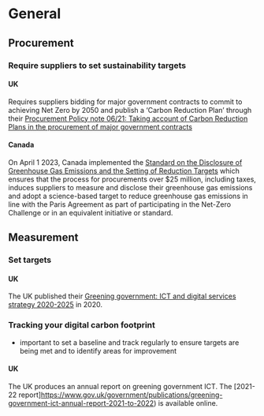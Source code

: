 # General

## Procurement
### Require suppliers to set sustainability targets
#### UK
Requires suppliers bidding for major government contracts to commit to achieving Net Zero by 2050 and publish a ‘Carbon Reduction Plan’ through their [Procurement Policy note 06/21: Taking account of Carbon Reduction Plans in the procurement of major government contracts](https://www.gov.uk/government/publications/procurement-policy-note-0621-taking-account-of-carbon-reduction-plans-in-the-procurement-of-major-government-contracts)
#### Canada
On April 1 2023, Canada implemented the [Standard on the Disclosure of Greenhouse Gas Emissions and the Setting of Reduction Targets](https://www.tbs-sct.canada.ca/pol/doc-eng.aspx?id=32743) which ensures that the process for procurements over $25 million, including taxes, induces suppliers to measure and disclose their greenhouse gas emissions and adopt a science-based target to reduce greenhouse gas emissions in line with the Paris Agreement as part of participating in the Net-Zero Challenge or in an equivalent initiative or standard.

## Measurement
### Set targets
#### UK
The UK published their [Greening government: ICT and digital services strategy 2020-2025](https://www.gov.uk/government/publications/greening-government-ict-and-digital-services-strategy-2020-2025/greening-government-ict-and-digital-services-strategy-2020-2025#sustainable-ict-and-digital-services-strategy-targets-for-2020-2025-policy-paper) in 2020.

### Tracking your digital carbon footprint
- important to set a baseline and track regularly to ensure targets are being met and to identify areas for improvement
#### UK
The UK produces an annual report on greening government ICT. The [2021-22 report]https://www.gov.uk/government/publications/greening-government-ict-annual-report-2021-to-2022) is available online.

